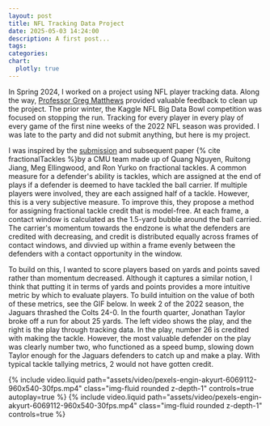 ```yaml
---
layout: post
title: NFL Tracking Data Project
date: 2025-05-03 14:24:00
description: A first post...
tags: 
categories: 
chart:
  plotly: true
---
```


In Spring 2024, I worked on a project using NFL player tracking data. Along the way, [Professor Greg Matthews](https://statsinthewild.com/) provided valuable feedback to clean up the project. The prior winter, the Kaggle NFL Big Data Bowl competition was focused on stopping the run. Tracking for every player in every play of every game of the first nine weeks of the 2022 NFL season was provided. I was late to the party and did not submit anything, but here is my project.

I was inspired by the [submission](https://www.kaggle.com/code/tindata/momentum-based-fractional-tackles) and subsequent paper {% cite fractionalTackles %}by a CMU team made up of Quang Nguyen, Ruitong Jiang, Meg Ellingwood, and Ron Yurko on fractional tackles. A common measure for a defender's ability is tackles, which are assigned at the end of plays if a defender is deemed to have tackled the ball carrier. If multiple players were involved, they are each assigned half of a tackle. However, this is a very subjective measure. To improve this, they propose a method for assigning fractional tackle credit that is model-free. At each frame, a contact window is calculated as the 1.5-yard bubble around the ball carried. The carrier's momentum towards the endzone is what the defenders are credited with decreasing, and credit is distributed equally across frames of contact windows, and divvied up within a frame evenly between the defenders with a contact opportunity in the window.

To build on this, I wanted to score players based on yards and points saved rather than momentum decreased. Although it captures a similar notion, I think that putting it in terms of yards and points provides a more intuitive metric by which to evaluate players. To build intuition on the value of both of these metrics, see the GIF below. In week 2 of the 2022 season, the Jaguars thrashed the Colts 24-0. In the fourth quarter, Jonathan Taylor broke off a run for about 25 yards. The left video shows the play, and the right is the play through tracking data. In the play, number 26 is credited with making the tackle. However, the most valuable defender on the play was clearly number two, who functioned as a speed bump, slowing down Taylor enough for the Jaguars defenders to catch up and make a play. With typical tackle tallying metrics, 2 would not have gotten credit.

{% include video.liquid path="assets/video/pexels-engin-akyurt-6069112-960x540-30fps.mp4" class="img-fluid rounded z-depth-1" controls=true autoplay=true %}
{% include video.liquid path="assets/video/pexels-engin-akyurt-6069112-960x540-30fps.mp4" class="img-fluid rounded z-depth-1" controls=true %}
